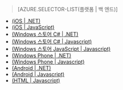 ﻿> [AZURE.SELECTOR-LIST(플랫폼 | 백 엔드)]
- [(iOS | .NET)](/documentation/articles/mobile-services-dotnet-backend-ios-call-custom-api/)
- [(iOS | JavaScript)](/documentation/articles/mobile-services-ios-call-custom-api/)
- [(Windows 스토어 C# | .NET)](/documentation/articles/mobile-services-dotnet-backend-windows-store-dotnet-call-custom-api/)
- [(Windows 스토어 C# | Javascript)](/documentation/articles/mobile-services-windows-store-dotnet-call-custom-api/)
- [(Windows 스토어 JavaScript | Javascript)](/documentation/articles/mobile-services-windows-store-javascript-call-custom-api/)
- [(Windows Phone | .NET)](/documentation/articles/mobile-services-dotnet-backend-windows-phone-call-custom-api/)
- [(Windows Phone | Javascript)](/documentation/articles/mobile-services-windows-phone-call-custom-api/)
- [(Android | .NET)](/documentation/articles/mobile-services-dotnet-backend-android-call-custom-api/)
- [(Android | Javascript)](/documentation/articles/mobile-services-android-call-custom-api/)
- [(HTML | Javascript)](/documentation/articles/mobile-services-html-call-custom-api/)
<!--HONumber=47-->
